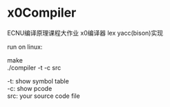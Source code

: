 # x0Compiler
ECNU编译原理课程大作业  x0编译器  lex yacc(bison)实现  
  
run on linux:  
  
make  
./compiler -t -c src


-t: 	show symbol table  
-c: 	show pcode  
src: 	your source code file  
